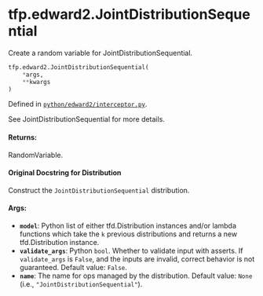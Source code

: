 <div itemscope itemtype="http://developers.google.com/ReferenceObject">
<meta itemprop="name" content="tfp.edward2.JointDistributionSequential" />
<meta itemprop="path" content="Stable" />
</div>

# tfp.edward2.JointDistributionSequential

Create a random variable for JointDistributionSequential.

``` python
tfp.edward2.JointDistributionSequential(
    *args,
    **kwargs
)
```



Defined in [`python/edward2/interceptor.py`](https://github.com/tensorflow/probability/tree/master/tensorflow_probability/python/edward2/interceptor.py).

<!-- Placeholder for "Used in" -->

See JointDistributionSequential for more details.

#### Returns:

RandomVariable.


#### Original Docstring for Distribution

Construct the `JointDistributionSequential` distribution.

#### Args:


* <b>`model`</b>: Python list of either tfd.Distribution instances and/or
  lambda functions which take the `k` previous distributions and returns a
  new tfd.Distribution instance.
* <b>`validate_args`</b>: Python `bool`.  Whether to validate input with asserts.
  If `validate_args` is `False`, and the inputs are invalid,
  correct behavior is not guaranteed.
  Default value: `False`.
* <b>`name`</b>: The name for ops managed by the distribution.
  Default value: `None` (i.e., `"JointDistributionSequential"`).